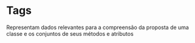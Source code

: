 # Tags

Representam dados relevantes para a compreensão da proposta de uma classe e os conjuntos de seus métodos e atributos